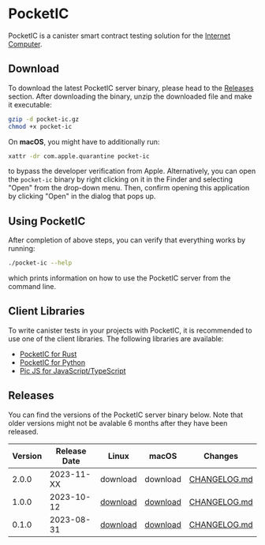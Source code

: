 # PocketIC

PocketIC is a canister smart contract testing solution for the [Internet Computer](https://internetcomputer.org/).


## Download
To download the latest PocketIC server binary, please head to the [Releases](#releases) section.
After downloading the binary, unzip the downloaded file and make it executable:
```bash
gzip -d pocket-ic.gz
chmod +x pocket-ic
```

On **macOS**, you might have to additionally run:
```bash
xattr -dr com.apple.quarantine pocket-ic
```
to bypass the developer verification from Apple.
Alternatively, you can open the `pocket-ic` binary by right clicking on it in the Finder and selecting "Open" from the drop-down menu.
Then, confirm opening this application by clicking "Open" in the dialog that pops up.

## Using PocketIC
After completion of above steps, you can verify that everything works by running:
```bash
./pocket-ic --help
```
which prints information on how to use the PocketIC server from the command line.

## Client Libraries
To write canister tests in your projects with PocketIC, it is recommended to use one of the client libraries. The following libraries are available:

* [PocketIC for Rust](https://crates.io/crates/pocket-ic)
* [PocketIC for Python](https://pypi.org/project/pocket-ic/)
* [Pic JS for JavaScript/TypeScript](https://www.npmjs.com/package/@hadronous/pic)

## Releases
You can find the versions of the PocketIC server binary below.
Note that older versions might not be avalable 6 months after they have been released.

| Version   | Release Date | Linux  | macOS	| Changes |
|---        |---           |---     |---    |---      |
| 2.0.0	    | 2023-11-XX   | download  	|  download 	| [CHANGELOG.md](CHANGELOG.md#200---2023-11-xx) |
| 1.0.0	    | 2023-10-12   | [download](https://download.dfinity.systems/ic/307d5847c1d2fe1f5e19181c7d0fcec23f4658b3/openssl-static-binaries/x86_64-linux/pocket-ic.gz) | [download](https://download.dfinity.systems/ic/307d5847c1d2fe1f5e19181c7d0fcec23f4658b3/openssl-static-binaries/x86_64-darwin/pocket-ic.gz)   | [CHANGELOG.md](CHANGELOG.md#100---2023-10-12)|
| 0.1.0	    | 2023-08-31   | [download](https://download.dfinity.systems/ic/865a816108b31956bd449282e5803ce40007789f/openssl-static-binaries/x86_64-linux/pocket-ic.gz) | [download](https://download.dfinity.systems/ic/865a816108b31956bd449282e5803ce40007789f/openssl-static-binaries/x86_64-darwin/pocket-ic.gz)   | [CHANGELOG.md](CHANGELOG.md#010---2023-08-31)|


